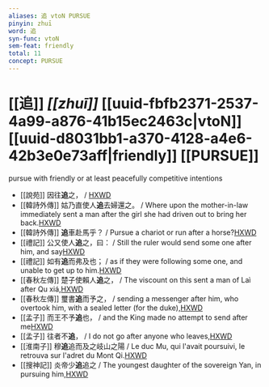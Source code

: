 ```yaml
---
aliases: 追 vtoN PURSUE
pinyin: zhuī
word: 追
syn-func: vtoN
sem-feat: friendly
total: 11
concept: PURSUE 
---
```

# [[追]] *[[zhuī]]*  [[uuid-fbfb2371-2537-4a99-a876-41b15ec2463c|vtoN]] [[uuid-d8031bb1-a370-4128-a4e6-42b3e0e73aff|friendly]] [[PURSUE]]
pursue with friendly or at least peacefully competitive intentions
 - [[說苑]] 因往**追**之， / [HXWD](https://hxwd.org/textview.html?location=CH1a0907_CHANT_009-14a.18)
 - [[韓詩外傳]] 姑乃直使人**追**去婦還之。 / Where upon the mother-in-law immediately sent a man after the girl she had driven out to bring her back.[HXWD](https://hxwd.org/textview.html?location=KR1c0066_tls_007-3a.22)
 - [[韓詩外傳]] **追**車赴馬乎？ / Pursue a chariot or run after a horse?[HXWD](https://hxwd.org/textview.html?location=KR1c0066_tls_010-10a.13)
 - [[禮記]] 公又使人**追**之，曰： / Still the ruler would send some one after him, and say[HXWD](https://hxwd.org/textview.html?location=KR1d0052_tls_008-10a.43)
 - [[禮記]] 如有**追**而弗及也； / as if they were following some one, and unable to get up to him.[HXWD](https://hxwd.org/textview.html?location=KR1d0052_tls_036-3a.4)
 - [[春秋左傳]] 楚子使賴人**追**之， / The viscount on this sent a man of Laì after Qu xiá,[HXWD](https://hxwd.org/textview.html?location=KR1e0001_tls_002-197a.33)
 - [[春秋左傳]] 璽書**追**而予之， / sending a messenger after him, who overtook him, with a sealed letter (for the duke),[HXWD](https://hxwd.org/textview.html?location=KR1e0001_tls_009-743a.6)
 - [[孟子]] 而王不予**追**也， / and the King made no attempt to send after me[HXWD](https://hxwd.org/textview.html?location=KR1h0001_tls_004-62a.15)
 - [[孟子]] 往者不**追**， / I do not go after anyone who leaves,[HXWD](https://hxwd.org/textview.html?location=KR1h0001_tls_014-44a.5)
 - [[淮南子]] 穆**追**追而及之岐山之陽 / Le duc Mu, qui l'avait poursuivi, le retrouva sur l'adret du Mont Qi.[HXWD](https://hxwd.org/textview.html?location=KR3j0010_tls_013-28a.43)
 - [[搜神記]] 炎帝少**追**追之 / The youngest daughter of the sovereign Yan, in pursuing him,[HXWD](https://hxwd.org/textview.html?location=KR3l0099_tls_001-2a.9)